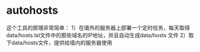 # autohosts
这个工具的原理非常简单：
1）在墙外的服务器上部署一个定时任务，每天取得data/hosts.lst文件中的那些域名的IP地址，并且自动生成data/hosts 文件
2）取下data/hosts文件，提供给墙内的服务器使用
